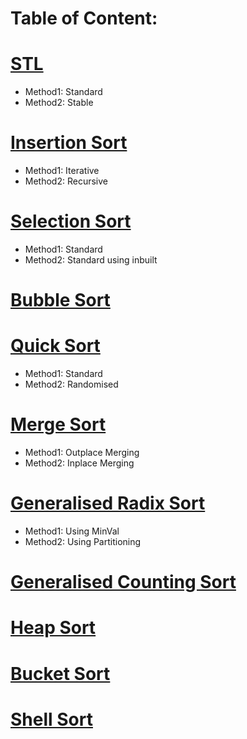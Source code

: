 # Table of Content:
# [STL]("https://github.com/Shodydosh/CPP-Sorting-Algorithm/tree/main/STL-Sort")
- Method1: Standard
- Method2: Stable
# [Insertion Sort]()
- Method1: Iterative
- Method2: Recursive
# [Selection Sort]()
- Method1: Standard
- Method2: Standard using inbuilt
# [Bubble Sort]()
# [Quick Sort]()
- Method1: Standard
- Method2: Randomised
# [Merge Sort]()
- Method1: Outplace Merging
- Method2: Inplace Merging
# [Generalised Radix Sort]()
- Method1: Using MinVal
- Method2: Using Partitioning
# [Generalised Counting Sort]()
# [Heap Sort]()
# [Bucket Sort]()
# [Shell Sort]()

